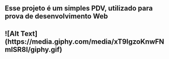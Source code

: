 <h2>Esse projeto é um simples PDV, utilizado para prova de desenvolvimento Web<h2>
 ![Alt Text](https://media.giphy.com/media/xT9IgzoKnwFNmISR8I/giphy.gif)
